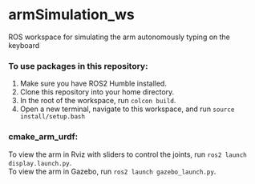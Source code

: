 # armSimulation_ws
ROS workspace for simulating the arm autonomously typing on the keyboard

### To use packages in this repository:
1. Make sure you have ROS2 Humble installed.
2. Clone this repository into your home directory.
3. In the root of the workspace, run `colcon build`.
4. Open a new terminal, navigate to this workspace, and run `source install/setup.bash`

### cmake_arm_urdf:
To view the arm in Rviz with sliders to control the joints, run `ros2 launch display.launch.py`.\
To view the arm in Gazebo, run `ros2 launch gazebo_launch.py`.
